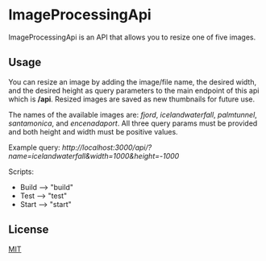 # ImageProcessingApi

ImageProcessingApi is an API that allows you to resize one of five images. 

## Usage

You can resize an image by adding the image/file name, the desired width, and the desired height as query parameters to the main endpoint of this api which is **/api**. Resized images are saved as new thumbnails for future use. 

The names of the available images are: *fjord*, *icelandwaterfall*, *palmtunnel*, *santamonica*, and *encenadaport*. All three query params must be provided and both height and width must be positive values.

Example query: *http://localhost:3000/api/?name=icelandwaterfall&width=1000&height=-1000*

Scripts:
- Build --> "build"
- Test --> "test"
- Start --> "start"


## License
[MIT](https://choosealicense.com/licenses/mit/)

